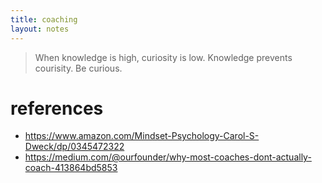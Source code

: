 ```yaml
---
title: coaching
layout: notes
---
```



> When knowledge is high, curiosity is low. Knowledge prevents courisity. Be curious.



# references
- https://www.amazon.com/Mindset-Psychology-Carol-S-Dweck/dp/0345472322
- https://medium.com/@ourfounder/why-most-coaches-dont-actually-coach-413864bd5853
